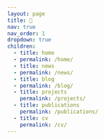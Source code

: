 ```yaml
---
layout: page
title: 🔽 
nav: true
nav_order: 1
dropdown: true
children:
  - title: home
  - permalink: /home/
  - title: news
  - permalink: /news/
  - title: blog
  - permalink: /blog/
  - title: projects
    permalink: /projects/
  - title: publications
    permalink: /publications/
  - title: cv
    permalink: /cv/
---
```

